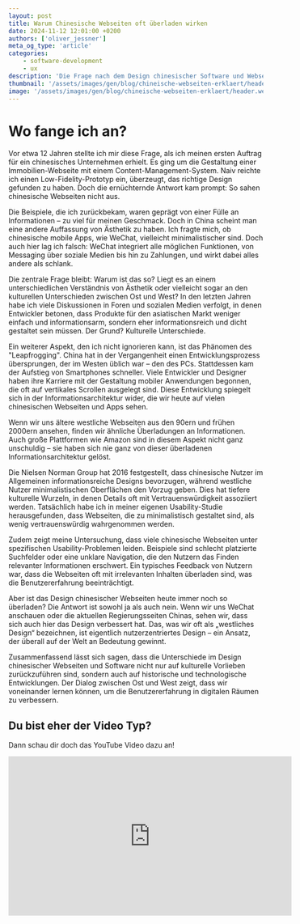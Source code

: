 ```yaml
---
layout: post
title: Warum Chinesische Webseiten oft überladen wirken
date: 2024-11-12 12:01:00 +0200
authors: ['oliver_jessner']
meta_og_type: 'article'
categories:
    - software-development
    - ux
description: 'Die Frage nach dem Design chinesischer Software und Webseiten beschäftigt viele, vor allem, wenn man den ersten Kontakt mit einem solchen Projekt hat. Warum sind diese Seiten so überladen und chaotisch im Vergleich zu den minimalistischen Designs, die wir im Westen bevorzugen?'
thumbnail: '/assets/images/gen/blog/chineische-webseiten-erklaert/header_thumbnail.webp'
image: '/assets/images/gen/blog/chineische-webseiten-erklaert/header.webp'
---
```


# Wo fange ich an?

Vor etwa 12 Jahren stellte ich mir diese Frage, als ich meinen ersten Auftrag für ein chinesisches Unternehmen erhielt. Es ging um die Gestaltung einer Immobilien-Webseite mit einem Content-Management-System. Naiv reichte ich einen Low-Fidelity-Prototyp ein, überzeugt, das richtige Design gefunden zu haben. Doch die ernüchternde Antwort kam prompt: So sahen chinesische Webseiten nicht aus.

Die Beispiele, die ich zurückbekam, waren geprägt von einer Fülle an Informationen – zu viel für meinen Geschmack. Doch in China scheint man eine andere Auffassung von Ästhetik zu haben. Ich fragte mich, ob chinesische mobile Apps, wie WeChat, vielleicht minimalistischer sind. Doch auch hier lag ich falsch: WeChat integriert alle möglichen Funktionen, von Messaging über soziale Medien bis hin zu Zahlungen, und wirkt dabei alles andere als schlank.

Die zentrale Frage bleibt: Warum ist das so? Liegt es an einem unterschiedlichen Verständnis von Ästhetik oder vielleicht sogar an den kulturellen Unterschieden zwischen Ost und West? In den letzten Jahren habe ich viele Diskussionen in Foren und sozialen Medien verfolgt, in denen Entwickler betonen, dass Produkte für den asiatischen Markt weniger einfach und informationsarm, sondern eher informationsreich und dicht gestaltet sein müssen. Der Grund? Kulturelle Unterschiede.

Ein weiterer Aspekt, den ich nicht ignorieren kann, ist das Phänomen des "Leapfrogging". China hat in der Vergangenheit einen Entwicklungsprozess übersprungen, der im Westen üblich war – den des PCs. Stattdessen kam der Aufstieg von Smartphones schneller. Viele Entwickler und Designer haben ihre Karriere mit der Gestaltung mobiler Anwendungen begonnen, die oft auf vertikales Scrollen ausgelegt sind. Diese Entwicklung spiegelt sich in der Informationsarchitektur wider, die wir heute auf vielen chinesischen Webseiten und Apps sehen.

Wenn wir uns ältere westliche Webseiten aus den 90ern und frühen 2000ern ansehen, finden wir ähnliche Überladungen an Informationen. Auch große Plattformen wie Amazon sind in diesem Aspekt nicht ganz unschuldig – sie haben sich nie ganz von dieser überladenen Informationsarchitektur gelöst.

Die Nielsen Norman Group hat 2016 festgestellt, dass chinesische Nutzer im Allgemeinen informationsreiche Designs bevorzugen, während westliche Nutzer minimalistischen Oberflächen den Vorzug geben. Dies hat tiefere kulturelle Wurzeln, in denen Details oft mit Vertrauenswürdigkeit assoziiert werden. Tatsächlich habe ich in meiner eigenen Usability-Studie herausgefunden, dass Webseiten, die zu minimalistisch gestaltet sind, als wenig vertrauenswürdig wahrgenommen werden.

Zudem zeigt meine Untersuchung, dass viele chinesische Webseiten unter spezifischen Usability-Problemen leiden. Beispiele sind schlecht platzierte Suchfelder oder eine unklare Navigation, die den Nutzern das Finden relevanter Informationen erschwert. Ein typisches Feedback von Nutzern war, dass die Webseiten oft mit irrelevanten Inhalten überladen sind, was die Benutzererfahrung beeinträchtigt.

Aber ist das Design chinesischer Webseiten heute immer noch so überladen? Die Antwort ist sowohl ja als auch nein. Wenn wir uns WeChat anschauen oder die aktuellen Regierungsseiten Chinas, sehen wir, dass sich auch hier das Design verbessert hat. Das, was wir oft als „westliches Design“ bezeichnen, ist eigentlich nutzerzentriertes Design – ein Ansatz, der überall auf der Welt an Bedeutung gewinnt.

Zusammenfassend lässt sich sagen, dass die Unterschiede im Design chinesischer Webseiten und Software nicht nur auf kulturelle Vorlieben zurückzuführen sind, sondern auch auf historische und technologische Entwicklungen. Der Dialog zwischen Ost und West zeigt, dass wir voneinander lernen können, um die Benutzererfahrung in digitalen Räumen zu verbessern.

## Du bist eher der Video Typ?

Dann schau dir doch das YouTube Video dazu an!

<iframe width="560" height="315" src="https://www.youtube.com/embed/s9yWFtAOIiE?si=Rd2iDtcOpSK_o2pz" title="YouTube video player" frameborder="0" allow="accelerometer; autoplay; clipboard-write; encrypted-media; gyroscope; picture-in-picture; web-share" referrerpolicy="strict-origin-when-cross-origin" allowfullscreen></iframe>
